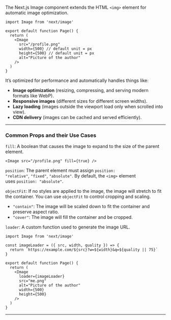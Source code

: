 
The Next.js Image component extends the HTML `<img>` element for automatic image optimization.

```
import Image from 'next/image'
 
export default function Page() {
  return (
    <Image
      src="/profile.png"
      width={500} // default unit = px
      height={500} // default unit = px
      alt="Picture of the author"
    />
  )
}
```

It’s optimized for performance and automatically handles things like:

- **Image optimization** (resizing, compressing, and serving modern formats like WebP).
- **Responsive images** (different sizes for different screen widths).
- **Lazy loading** (images outside the viewport load only when scrolled into view).
- **CDN delivery** (images can be cached and served efficiently).

---
### Common Props and their Use Cases

`fill`: A boolean that causes the image to expand to the size of the parent element.

```
<Image src="/profile.png" fill={true} />
```

`position`: The parent element must assign `position: "relative"`, `"fixed"`, `"absolute"`. By default, the `<img>` element uses `position: "absolute"`.

`objectFit`: If no styles are applied to the image, the image will stretch to fit the container. You can use `objectFit` to control cropping and scaling.

- `"contain"`: The image will be scaled down to fit the container and preserve aspect ratio.
- `"cover"`: The image will fill the container and be cropped.

`loader`: A custom function used to generate the image URL.

```
import Image from 'next/image'
 
const imageLoader = ({ src, width, quality }) => {
  return `https://example.com/${src}?w=${width}&q=${quality || 75}`
}
 
export default function Page() {
  return (
    <Image
      loader={imageLoader}
      src="me.png"
      alt="Picture of the author"
      width={500}
      height={500}
    />
  )
}
```

---
